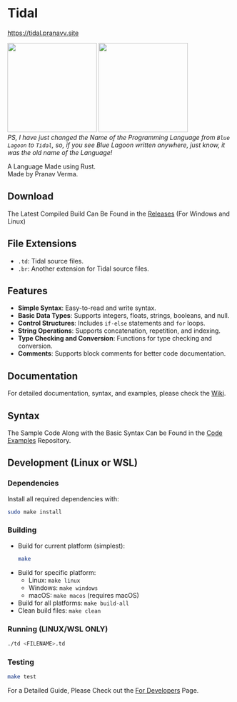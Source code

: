 # Tidal
https://tidal.pranavv.site

<img src="logo/banner.jpeg" height="200px">  <img src="logo/logo.jpeg" height="200px"><br>
<i>PS, I have just changed the Name of the Programming Language from `Blue Lagoon` to `Tidal`, so, if you see Blue Lagoon written anywhere, just know, it was the old name of the Language!</i>

A Language Made using Rust. <br>
Made by Pranav Verma.

## Download
The Latest Compiled Build Can Be Found in the [Releases](https://github.com/PranavVerma-droid/Blue-Lagoon/releases) (For Windows and Linux)

## File Extensions
- `.td`: Tidal source files.
- `.br`: Another extension for Tidal source files.

## Features
- **Simple Syntax**: Easy-to-read and write syntax.
- **Basic Data Types**: Supports integers, floats, strings, booleans, and null.
- **Control Structures**: Includes `if-else` statements and `for` loops.
- **String Operations**: Supports concatenation, repetition, and indexing.
- **Type Checking and Conversion**: Functions for type checking and conversion.
- **Comments**: Supports block comments for better code documentation.

## Documentation
For detailed documentation, syntax, and examples, please check the [Wiki](https://github.com/PranavVerma-droid/Tidal/wiki).

## Syntax
The Sample Code Along with the Basic Syntax Can be Found in the [Code Examples](https://github.com/Tidal-Lang/Code-Examples) Repository.

## Development (Linux or WSL)

### Dependencies
Install all required dependencies with:
```bash
sudo make install
```

### Building
- Build for current platform (simplest): 
  ```bash
  make
  ```
- Build for specific platform:
  - Linux: `make linux`
  - Windows: `make windows`
  - macOS: `make macos` (requires macOS)
- Build for all platforms: `make build-all`
- Clean build files: `make clean`

### Running (LINUX/WSL ONLY)
```bash
./td <FILENAME>.td
```

### Testing
```bash
make test
```

For a Detailed Guide, Please Check out the [For Developers](https://github.com/Tidal-Lang/Tidal/wiki/For-Developers) Page.



